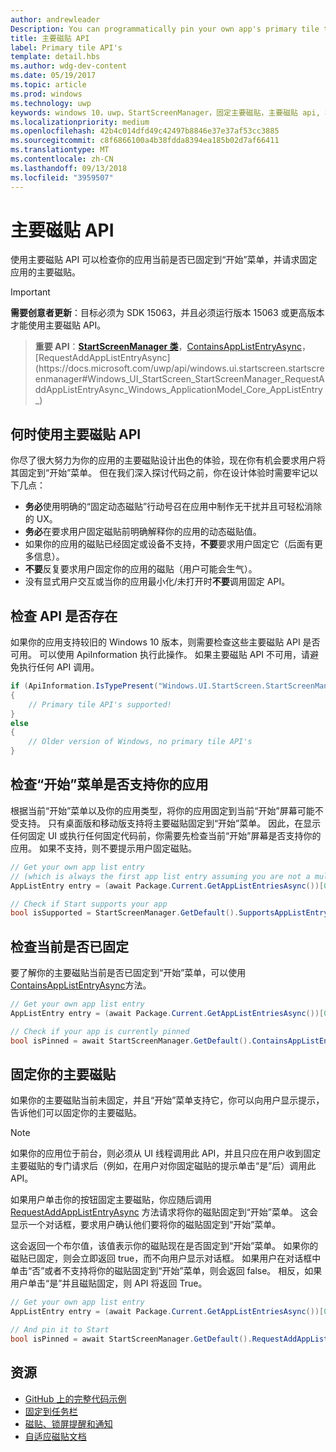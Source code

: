 ```yaml
---
author: andrewleader
Description: You can programmatically pin your own app's primary tile to Start, just like you can pin secondary tiles. And you can check whether it's currently pinned.
title: 主要磁贴 API
label: Primary tile API's
template: detail.hbs
ms.author: wdg-dev-content
ms.date: 05/19/2017
ms.topic: article
ms.prod: windows
ms.technology: uwp
keywords: windows 10，uwp，StartScreenManager，固定主要磁贴，主要磁贴 api, 检查是否固定了磁贴, 动态磁贴
ms.localizationpriority: medium
ms.openlocfilehash: 42b4c014dfd49c42497b8846e37e37af53cc3885
ms.sourcegitcommit: c8f6866100a4b38fdda8394ea185b02d7af66411
ms.translationtype: MT
ms.contentlocale: zh-CN
ms.lasthandoff: 09/13/2018
ms.locfileid: "3959507"
---
```

# <a name="primary-tile-apis"></a>主要磁贴 API
 

使用主要磁贴 API 可以检查你的应用当前是否已固定到“开始”菜单，并请求固定应用的主要磁贴。

> [!IMPORTANT]
> **需要创意者更新**：目标必须为 SDK 15063，并且必须运行版本 15063 或更高版本才能使用主要磁贴 API。

> **重要 API**：[**StartScreenManager 类**](https://docs.microsoft.com/uwp/api/windows.ui.startscreen.startscreenmanager)，[ContainsAppListEntryAsync](https://docs.microsoft.com/uwp/api/windows.ui.startscreen.startscreenmanager#Windows_UI_StartScreen_StartScreenManager_ContainsAppListEntryAsync_Windows_ApplicationModel_Core_AppListEntry_)，[RequestAddAppListEntryAsync](https://docs.microsoft.com/uwp/api/windows.ui.startscreen.startscreenmanager#Windows_UI_StartScreen_StartScreenManager_RequestAddAppListEntryAsync_Windows_ApplicationModel_Core_AppListEntry_)


## <a name="when-to-use-primary-tile-apis"></a>何时使用主要磁贴 API

你尽了很大努力为你的应用的主要磁贴设计出色的体验，现在你有机会要求用户将其固定到“开始”菜单。 但在我们深入探讨代码之前，你在设计体验时需要牢记以下几点：

* **务必**使用明确的“固定动态磁贴”行动号召在应用中制作无干扰并且可轻松消除的 UX。
* **务必**在要求用户固定磁贴前明确解释你的应用的动态磁贴值。
* 如果你的应用的磁贴已经固定或设备不支持，**不要**要求用户固定它（后面有更多信息）。
* **不要**反复要求用户固定你的应用的磁贴（用户可能会生气）。
* 没有显式用户交互或当你的应用最小化/未打开时**不要**调用固定 API。


## <a name="checking-whether-the-apis-exist"></a>检查 API 是否存在

如果你的应用支持较旧的 Windows 10 版本，则需要检查这些主要磁贴 API 是否可用。 可以使用 ApiInformation 执行此操作。 如果主要磁贴 API 不可用，请避免执行任何 API 调用。

```csharp
if (ApiInformation.IsTypePresent("Windows.UI.StartScreen.StartScreenManager"))
{
    // Primary tile API's supported!
}
else
{
    // Older version of Windows, no primary tile API's
}
```


## <a name="check-if-start-supports-your-app"></a>检查“开始”菜单是否支持你的应用

根据当前“开始”菜单以及你的应用类型，将你的应用固定到当前“开始”屏幕可能不受支持。 只有桌面版和移动版支持将主要磁贴固定到“开始”菜单。 因此，在显示任何固定 UI 或执行任何固定代码前，你需要先检查当前“开始”屏幕是否支持你的应用。 如果不支持，则不要提示用户固定磁贴。

```csharp
// Get your own app list entry
// (which is always the first app list entry assuming you are not a multi-app package)
AppListEntry entry = (await Package.Current.GetAppListEntriesAsync())[0];

// Check if Start supports your app
bool isSupported = StartScreenManager.GetDefault().SupportsAppListEntry(entry);
```


## <a name="check-whether-youre-currently-pinned"></a>检查当前是否已固定

要了解你的主要磁贴当前是否已固定到“开始”菜单，可以使用 [ContainsAppListEntryAsync](https://docs.microsoft.com/uwp/api/windows.ui.startscreen.startscreenmanager#Windows_UI_StartScreen_StartScreenManager_ContainsAppListEntryAsync_Windows_ApplicationModel_Core_AppListEntry_)方法。

```csharp
// Get your own app list entry
AppListEntry entry = (await Package.Current.GetAppListEntriesAsync())[0];

// Check if your app is currently pinned
bool isPinned = await StartScreenManager.GetDefault().ContainsAppListEntryAsync(entry);
```


##  <a name="pin-your-primary-tile"></a>固定你的主要磁贴

如果你的主要磁贴当前未固定，并且“开始”菜单支持它，你可以向用户显示提示，告诉他们可以固定你的主要磁贴。

> [!NOTE]
> 如果你的应用位于前台，则必须从 UI 线程调用此 API，并且只应在用户收到固定主要磁贴的专门请求后（例如，在用户对你固定磁贴的提示单击“是”后）调用此 API。

如果用户单击你的按钮固定主要磁贴，你应随后调用 [RequestAddAppListEntryAsync](https://docs.microsoft.com/uwp/api/windows.ui.startscreen.startscreenmanager#Windows_UI_StartScreen_StartScreenManager_RequestAddAppListEntryAsync_Windows_ApplicationModel_Core_AppListEntry_) 方法请求将你的磁贴固定到“开始”菜单。 这会显示一个对话框，要求用户确认他们要将你的磁贴固定到“开始”菜单。

这会返回一个布尔值，该值表示你的磁贴现在是否固定到“开始”菜单。 如果你的磁贴已固定，则会立即返回 true，而不向用户显示对话框。 如果用户在对话框中单击“否”或者不支持将你的磁贴固定到“开始”菜单，则会返回 false。 相反，如果用户单击“是”并且磁贴固定，则 API 将返回 True。

```csharp
// Get your own app list entry
AppListEntry entry = (await Package.Current.GetAppListEntriesAsync())[0];

// And pin it to Start
bool isPinned = await StartScreenManager.GetDefault().RequestAddAppListEntryAsync(entry);
```


## <a name="resources"></a>资源

* [GitHub 上的完整代码示例](https://github.com/WindowsNotifications/quickstart-pin-primary-tile)
* [固定到任务栏](../pin-to-taskbar.md)
* [磁贴、锁屏提醒和通知](index.md)
* [自适应磁贴文档](create-adaptive-tiles.md)
